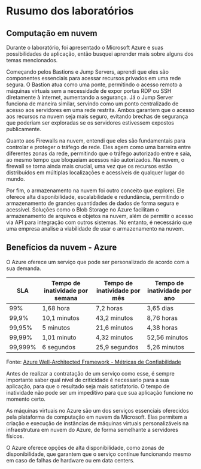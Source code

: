 # Rusumo dos laboratórios

## Computação em nuvem
Durante o laboratório, foi apresentado o Microsoft Azure e suas possibilidades de aplicação, então busquei aprender mais sobre alguns dos temas mencionados.

Começando pelos Bastions e Jump Servers, aprendi que eles são componentes essenciais para acessar recursos privados em uma rede segura. O Bastion atua como uma ponte, permitindo o acesso remoto a máquinas virtuais sem a necessidade de expor portas RDP ou SSH diretamente à internet, aumentando a segurança. Já o Jump Server funciona de maneira similar, servindo como um ponto centralizado de acesso aos servidores em uma rede restrita. Ambos garantem que o acesso aos recursos na nuvem seja mais seguro, evitando brechas de segurança que poderiam ser exploradas se os servidores estivessem expostos publicamente.

Quanto aos Firewalls na nuvem, entendi que eles são fundamentais para controlar e proteger o tráfego de rede. Eles agem como uma barreira entre diferentes zonas da rede, permitindo que o tráfego autorizado entre e saia, ao mesmo tempo que bloqueiam acessos não autorizados. Na nuvem, o firewall se torna ainda mais crucial, uma vez que os recursos estão distribuídos em múltiplas localizações e acessíveis de qualquer lugar do mundo.

Por fim, o armazenamento na nuvem foi outro conceito que explorei. Ele oferece alta disponibilidade, escalabilidade e redundância, permitindo o armazenamento de grandes quantidades de dados de forma segura e acessível. Soluções como o Blob Storage no Azure facilitam o armazenamento de arquivos e objetos na nuvem, além de permitir o acesso via API para integração com outros sistemas. No entanto, é necessário que uma empresa analise a viabilidade de usar o armazenamento na nuvem.

## Benefícios da nuvem - Azure
O Azure oferece um serviço que pode ser personalizado de acordo com a sua demanda.

| SLA       | Tempo de inatividade por semana | Tempo de inatividade por mês | Tempo de inatividade por ano |
|-----------|---------------------------------|------------------------------|------------------------------|
| 99%       | 1,68 hora                       | 7,2 horas                    | 3,65 dias                    |
| 99,9%     | 10,1 minutos                    | 43,2 minutos                 | 8,76 horas                   |
| 99,95%    | 5 minutos                       | 21,6 minutos                 | 4,38 horas                   |
| 99,99%    | 1,01 minuto                     | 4,32 minutos                 | 52,56 minutos                |
| 99,999%   | 6 segundos                      | 25,9 segundos                | 5,26 minutos                 |

Fonte: [Azure Well-Architected Framework - Métricas de Confiabilidade](https://learn.microsoft.com/pt-br/azure/well-architected/reliability/metrics)

Antes de realizar a contratação de um serviço como esse, é sempre importante saber qual nível de criticidade é necessario para a sua aplicação, para que o resultado seja mais satisfatorio. O tempo de inatividade não pode ser um impeditivo para que sua aplicação funcione no momento certo.

As máquinas virtuais no Azure são um dos serviços essenciais oferecidos pela plataforma de computação em nuvem da Microsoft. Elas permitem a criação e execução de instâncias de máquinas virtuais personalizáveis na infraestrutura em nuvem do Azure, de forma semelhante a servidores físicos. 

O Azure oferece opções de alta disponibilidade, como zonas de disponibilidade, que garantem que o serviço continue funcionando mesmo em caso de falhas de hardware ou em data centers.

